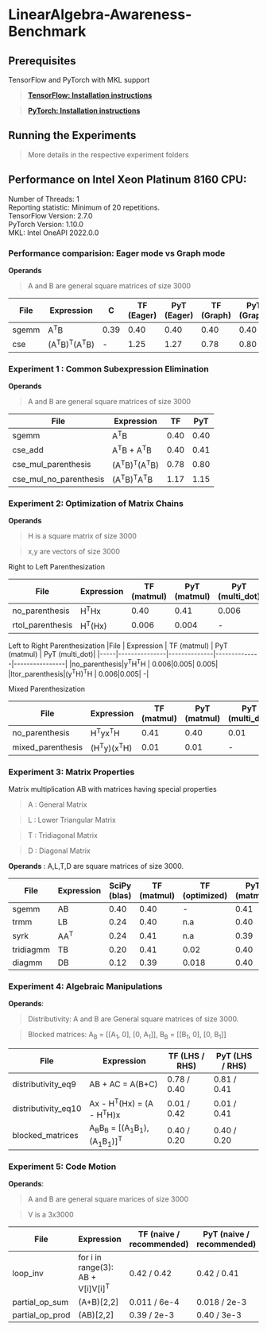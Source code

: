 # LinearAlgebra-Awareness-Benchmark

## Prerequisites

  TensorFlow and PyTorch with MKL support
  
  > [**TensorFlow: Installation instructions**](https://www.intel.com/content/www/us/en/developer/articles/guide/optimization-for-tensorflow-installation-guide.html)

  > [**PyTorch: Installation instructions**](https://pytorch.org/get-started/locally/)

## Running the Experiments

> More details in the respective experiment folders



## Performance on Intel Xeon Platinum 8160 CPU:

  Number of Threads: 1 <br/>
  Reporting statistic: Minimum of 20 repetitions. <br/>
  TensorFlow Version: 2.7.0 <br/>
  PyTorch Version: 1.10.0 <br/>
  MKL: Intel OneAPI 2022.0.0 <br/>

### Performance comparision: Eager mode vs Graph mode

**Operands**
>  A and B are general square matrices of size 3000

|File | Expression    | C   | TF (Eager) | PyT (Eager) | TF (Graph) | PyT (Graph) |
|-----|---------------|-----|------------|-------------|------------|-------------|
|sgemm|A<sup>T</sup>B | 0.39|0.40| 0.40| 0.40|0.40|  
|cse|(A<sup>T</sup>B)<sup>T</sup>(A<sup>T</sup>B)| - | 1.25 | 1.27| 0.78| 0.80| 



### Experiment 1 : Common Subexpression Elimination

**Operands**
>  A and B are general square matrices of size 3000

|File | Expression    | TF  | PyT |
|-----|---------------|-----|-----|
|sgemm|A<sup>T</sup>B | 0.40|0.40|  
|cse_add|A<sup>T</sup>B + A<sup>T</sup>B | 0.40|0.41|  
|cse_mul_parenthesis|(A<sup>T</sup>B)<sup>T</sup>(A<sup>T</sup>B)| 0.78| 0.80|  
|cse_mul_no_parenthesis|(A<sup>T</sup>B)<sup>T</sup>A<sup>T</sup>B| 1.17| 1.15|  


### Experiment 2: Optimization of Matrix Chains

**Operands**

> H is a square matrix of size 3000

> x,y are vectors of size 3000

Right to Left Parenthesization

|File | Expression    | TF (matmul)  | PyT (matmul) | PyT (multi_dot)|
|-----|---------------|--------------|--------------|----------------|
|no_parenthesis|H<sup>T</sup>Hx | 0.40|0.41| 0.006 
|rtol_parenthesis|H<sup>T</sup>(Hx) | 0.006|0.004| -  |

Left to Right Parenthesization
|File | Expression    | TF (matmul)  | PyT (matmul) | PyT (multi_dot)|
|-----|---------------|--------------|--------------|----------------|
|no_parenthesis|y<sup>T</sup>H<sup>T</sup>H | 0.006|0.005|  0.005|
|ltor_parenthesis|(y<sup>T</sup>H)<sup>T</sup>H | 0.006|0.005| -|

Mixed Parenthesization

|File | Expression    | TF (matmul)  | PyT (matmul) | PyT (multi_dot)|
|-----|---------------|--------------|--------------|----------------|
|no_parenthesis|H<sup>T</sup>yx<sup>T</sup>H | 0.41|0.40|  0.01|
|mixed_parenthesis|(H<sup>T</sup>y)(x<sup>T</sup>H)  | 0.01|0.01| -|


### Experiment 3: Matrix Properties

Matrix multiplication AB with matrices having special properties

> A : General Matrix

> L : Lower Triangular Matrix

> T : Tridiagonal Matrix

> D : Diagonal Matrix 

**Operands** :  A,L,T,D are square matrices of size 3000.

|File | Expression    | SciPy (blas) | TF (matmul)  | TF (optimized) | PyT (matmul)| PyT (optimized) |
|-----|---------------|--------------|--------------|----------------| ---------------|--------------|
|sgemm|AB | 0.40|0.40| - | 0.41|-| 
|trmm|LB|0.24|0.40|n.a|0.40|n.a|
|syrk|AA<sup>T</sup>|0.24|0.41|n.a|0.39|n.a|
|tridiagmm|TB|0.20|0.41|0.02|0.40|n.a|
|diagmm|DB|0.12|0.39|0.018|0.40|n.a|


### Experiment 4: Algebraic Manipulations

**Operands**:

> Distributivity: A and B are General square matrices of size 3000.

> Blocked matrices: A<sub>B</sub> = [[A<sub>1</sub>, 0], [0, A<sub>1</sub>]], B<sub>B</sub> = [[B<sub>1</sub>, 0], [0, B<sub>1</sub>]]

|File | Expression    | TF (LHS / RHS)  | PyT (LHS / RHS) |
|-----|---------------|--------------|--------------|
|distributivity_eq9|AB + AC = A(B+C)| 0.78 / 0.40|0.81 / 0.41| 
|distributivity_eq10|Ax - H<sup>T</sup>(Hx) = (A - H<sup>T</sup>H)x| 0.01 / 0.42|0.01 / 0.41| 
|blocked_matrices|A<sub>B</sub>B<sub>B</sub> = [(A<sub>1</sub>B<sub>1</sub>),(A<sub>1</sub>B<sub>1</sub>)]<sup>T</sup>| 0.40 / 0.20|0.40 / 0.20| 


### Experiment 5: Code Motion

**Operands**:

> A and B are general square marices of size 3000

> V is a 3x3000


|File | Expression    | TF (naive / recommended)  | PyT (naive / recommended)|
|-----|---------------|---------------------------|--------------|
|loop_inv| for i in range(3): AB + V[i]V[i]<sup>T</sup>  |0.42 / 0.42 |0.42 / 0.41|
|partial_op_sum|(A+B)[2,2] | 0.011 / 6e-4| 0.018 / 2e-3| 
|partial_op_prod|(AB)[2,2] | 0.39 / 2e-3| 0.40 / 3e-3|  






